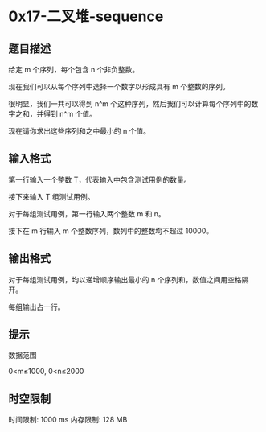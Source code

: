 # 0x17-二叉堆-sequence

## 题目描述

给定 m 个序列，每个包含 n 个非负整数。

现在我们可以从每个序列中选择一个数字以形成具有 m 个整数的序列。

很明显，我们一共可以得到 n^m 个这种序列，然后我们可以计算每个序列中的数字之和，并得到 n^m 个值。

现在请你求出这些序列和之中最小的 n 个值。

## 输入格式

第一行输入一个整数 T，代表输入中包含测试用例的数量。

接下来输入 T 组测试用例。

对于每组测试用例，第一行输入两个整数 m 和 n。

接下在 m 行输入 m 个整数序列，数列中的整数均不超过 10000。

## 输出格式

对于每组测试用例，均以递增顺序输出最小的 n 个序列和，数值之间用空格隔开。

每组输出占一行。

## 提示

数据范围

0<m≤1000,
0<n≤2000

## 时空限制

时间限制: 1000 ms
内存限制: 128 MB
